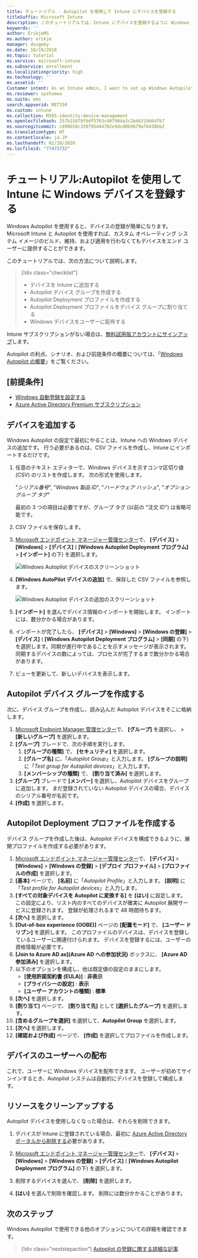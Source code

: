 ```yaml
---
title: チュートリアル - Autopilot を使用して Intune にデバイスを登録する
titleSuffix: Microsoft Intune
description: このチュートリアルでは、Intune にデバイスを登録するように Windows Autopilot を設定します。
keywords: ''
author: ErikjeMS
ms.author: erikje
manager: dougeby
ms.date: 10/19/2018
ms.topic: tutorial
ms.service: microsoft-intune
ms.subservice: enrollment
ms.localizationpriority: high
ms.technology: ''
ms.assetid: ''
Customer intent: As an Intune admin, I want to set up Windows Autopilot so that users can enroll in Intune.
ms.reviewer: spshumwa
ms.suite: ems
search.appverid: MET150
ms.custom: intune
ms.collection: M365-identity-device-management
ms.openlocfilehash: 257b15879f6df5763c407904a2c2b46319d64fb7
ms.sourcegitcommit: cd90650c339795d44702e9dcd0b9679a7b438bb2
ms.translationtype: HT
ms.contentlocale: ja-JP
ms.lasthandoff: 02/20/2020
ms.locfileid: "77473732"
---
```

# <a name="tutorial-use-autopilot-to-enroll-windows-devices-in-intune"></a>チュートリアル:Autopilot を使用して Intune に Windows デバイスを登録する

Windows Autopilot を使用すると、デバイスの登録が簡単になります。 Microsoft Intune と Autopilot を使用すれば、カスタム オペレーティング システム イメージのビルド、維持、および適用を行わなくてもデバイスをエンド ユーザーに提供することができます。

このチュートリアルでは、次の方法について説明します。
> [!div class="checklist"]
> * デバイスを Intune に追加する
> * Autopilot デバイス グループを作成する
> * Autopilot Deployment プロファイルを作成する
> * Autopilot Deployment プロファイルをデバイス グループに割り当てる
> * Windows デバイスをユーザーに配布する

Intune サブスクリプションがない場合は、[無料試用版アカウントにサインアップ](../fundamentals/free-trial-sign-up.md)します。

Autopilot の利点、シナリオ、および前提条件の概要については、「[Windows Autopilot の概要](https://docs.microsoft.com/windows/deployment/windows-autopilot/windows-10-autopilot)」をご覧ください。


## <a name="prerequisites"></a>[前提条件]
- [Windows 自動登録を設定する](../quickstart-setup-auto-enrollment.md)
- [Azure Active Directory Premium サブスクリプション](https://docs.microsoft.com/azure/active-directory/active-directory-get-started-premium) <!--&#40;[trial subscription](https://go.microsoft.com/fwlink/?LinkID=816845)&#41;-->


## <a name="add-devices"></a>デバイスを追加する

Windows Autopilot の設定で最初にやることは、Intune への Windows デバイスの追加です。 行う必要があるのは、CSV ファイルを作成し、Intune にインポートするだけです。

1. 任意のテキスト エディターで、Windows デバイスを示すコンマ区切り値 (CSV) のリストを作成します。 次の形式を使用します。
    
    "*シリアル番号*", "*Windows 製品 ID*", "*ハードウェア ハッシュ*", "*オプション グループ タグ*"
    
    最初の 3 つの項目は必要ですが、グループ タグ (以前の "注文 ID") は省略可能です。

2. CSV ファイルを保存します。

3. [Microsoft エンドポイント マネージャー管理センター](https://go.microsoft.com/fwlink/?linkid=2109431)で、 **[デバイス]**  >  **[Windows]**  >  **[デバイス]** ( **[Windows Autopilot Deployment プログラム]**  >  **[インポート]** の下) を選択します。

    ![Windows Autopilot デバイスのスクリーンショット](./media/enrollment-autopilot/autopilot-import-device.png)

4. **[Windows AutoPilot デバイスの追加]** で、保存した CSV ファイルを参照します。

    ![Windows Autopilot デバイスの追加のスクリーンショット](./media/tutorial-use-autopilot-enroll-devices/autopilot-import-device2.png)

5. **[インポート]** を選んでデバイス情報のインポートを開始します。 インポートには、数分かかる場合があります。

4. インポートが完了したら、 **[デバイス]**  >  **[Windows]**  >  **[Windows の登録]**  >  **[デバイス]** ( **[Windows Autopilot Deployment プログラム]**  >  **[同期]** の下) を選択します。同期が進行中であることを示すメッセージが表示されます。 同期するデバイスの数によっては、プロセスが完了するまで数分かかる場合があります。

5. ビューを更新して、新しいデバイスを表示します。

## <a name="create-an-autopilot-device-group"></a>Autopilot デバイス グループを作成する

次に、デバイス グループを作成し、読み込んだ Autopilot デバイスをそこに格納します。

1. [Microsoft Endpoint Manager 管理センター](https://go.microsoft.com/fwlink/?linkid=2109431)で、 **[グループ]** を選択し、 >  **[新しいグループ]** を選択します。
2. **[グループ]** ブレードで、次の手順を実行します。
    1. **[グループの種類]** で、 **[セキュリティ]** を選択します。
    2. **[グループ名]** に、「*Autopilot Group*」と入力します。 **[グループの説明]** に「*Test group for Autopilot devices*」と入力します。
    3. **[メンバーシップの種類]** で、 **[割り当て済み]** を選択します。
3. **[グループ]** ブレードで **[メンバー]** を選択し、Autopilot デバイスをグループに追加します。 まだ登録されていない Autopilot デバイスの場合、デバイスのシリアル番号が名前です。
4. **[作成]** を選択します。  

## <a name="create-an-autopilot-deployment-profile"></a>Autopilot Deployment プロファイルを作成する

デバイス グループを作成した後は、Autopilot デバイスを構成できるように、展開プロファイルを作成する必要があります。

1. [Microsoft エンドポイント マネージャー管理センター](https://go.microsoft.com/fwlink/?linkid=2109431)で、 **[デバイス]**  >  **[Windows]**  >  **[Windows の登録]**  >  **[デプロイ プロファイル]**  >  **[プロファイルの作成]** を選択します。
2. **[基本]** ページで、 **[名前]** に「*Autopilot Profile*」と入力します。 **[説明]** に「*Test profile for Autopilot devices*」と入力します。
3. **[すべての対象デバイスを Autopilot に変換する]** を **[はい]** に設定します。 この設定により、リスト内のすべてのデバイスが確実に Autopilot 展開サービスに登録されます。 登録が処理されるまで 48 時間待ちます。
4. **[次へ]** を選択します。
5. **[Out-of-box experience (OOBE)]** ページの **[配置モード]** で、 **[ユーザー ドリブン]** を選択します。 このプロファイルのデバイスは、デバイスを登録しているユーザーに関連付けられます。 デバイスを登録するには、ユーザーの資格情報が必要です。
6. **[Join to Azure AD as]\(Azure AD への参加状況\)** ボックスに、 **[Azure AD 参加済み]** を選択します。
7. 以下のオプションを構成し、他は既定値の設定のままにします。
    - **[使用許諾契約書 (EULA)]** : **非表示**
    - **[プライバシーの設定]** : **表示**
    - **[ユーザー アカウントの種類]** : **標準**
8. **[次へ]** を選択します。
9. **[割り当て]** ページで、 **[割り当て先]** として **[選択したグループ]** を選択します。
10. **[含めるグループを選択]** を選択して、**Autopilot Group** を選択します。
11. **[次へ]** を選択します。
12. **[確認および作成]** ページで、 **[作成]** を選択してプロファイルを作成します。

## <a name="distribute-devices-to-users"></a>デバイスのユーザーへの配布

これで、ユーザーに Windows デバイスを配布できます。 ユーザーが初めてサインインするとき、Autopilot システムは自動的にデバイスを登録して構成します。 

## <a name="clean-up-resources"></a>リソースをクリーンアップする

Autopilot デバイスを使用しなくなった場合は、それらを削除できます。

1. デバイスが Intune に登録されている場合、最初に [Azure Active Directory ポータルから削除する](../remote-actions/devices-wipe.md#delete-devices-from-the-azure-active-directory-portal)必要があります。

2. [Microsoft エンドポイント マネージャー管理センター](https://go.microsoft.com/fwlink/?linkid=2109431)で、 **[デバイス]**  >  **[Windows]**  >  **[Windows の登録]**  >  **[デバイス]** ( **[Windows Autopilot Deployment プログラム]** の下) を選択します。

3. 削除するデバイスを選んで、 **[削除]** を選択します。

4. **[はい]** を選んで削除を確認します。 削除には数分かかることがあります。

## <a name="next-steps"></a>次のステップ

Windows Autopilot で使用できる他のオプションについての詳細を確認できます。

> [!div class="nextstepaction"]
> [Autopilot の登録に関する詳細な記事](enrollment-autopilot.md)


